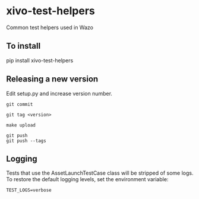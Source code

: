 xivo-test-helpers
=================

Common test helpers used in Wazo

To install
----------

pip install xivo-test-helpers


Releasing a new version
-----------------------

Edit setup.py and increase version number.

    git commit

    git tag <version>

    make upload

    git push
    git push --tags


Logging
-------

Tests that use the AssetLaunchTestCase class will be stripped of some logs. To restore the default logging levels, set the environment variable:

    TEST_LOGS=verbose
